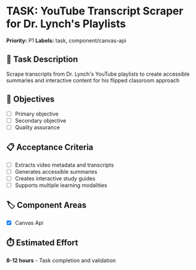 # TASK: YouTube Transcript Scraper for Dr. Lynch's Playlists

**Priority:** P1
**Labels:** task, component/canvas-api

## 📝 Task Description
Scrape transcripts from Dr. Lynch's YouTube playlists to create accessible summaries and interactive content for his flipped classroom approach

## 🎯 Objectives
- [ ] Primary objective
- [ ] Secondary objective  
- [ ] Quality assurance

## 📋 Acceptance Criteria
- [ ] Extracts video metadata and transcripts
- [ ] Generates accessible summaries
- [ ] Creates interactive study guides
- [ ] Supports multiple learning modalities

## 🏷️ Component Areas
- [x] Canvas Api

## ⏱️ Estimated Effort
**8-12 hours** - Task completion and validation
